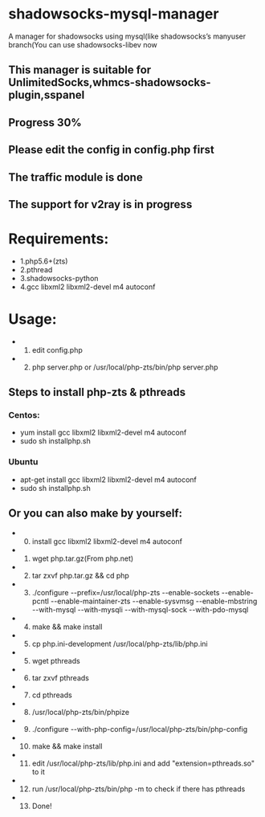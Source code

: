 # shadowsocks-mysql-manager
A manager for shadowsocks using mysql(like shadowsocks’s manyuser branch(You can use shadowsocks-libev now
## This manager is suitable for UnlimitedSocks,whmcs-shadowsocks-plugin,sspanel
## Progress 30%
## Please edit the config in config.php first

## The traffic module is done
## The support for v2ray is in progress

# Requirements:
* 1.php5.6+(zts)
* 2.pthread
* 3.shadowsocks-python
* 4.gcc libxml2 libxml2-devel m4 autoconf

# Usage:
* 1. edit config.php
* 2. php server.php or /usr/local/php-zts/bin/php server.php

## Steps to install php-zts & pthreads
### Centos:
* yum install gcc libxml2 libxml2-devel m4 autoconf
* sudo sh installphp.sh
### Ubuntu
* apt-get install gcc libxml2 libxml2-devel m4 autoconf
* sudo sh installphp.sh
## Or you can also make by yourself:
* 0. install gcc libxml2 libxml2-devel m4 autoconf
* 1. wget php.tar.gz(From php.net)
* 2. tar zxvf php.tar.gz && cd php
* 3. ./configure --prefix=/usr/local/php-zts --enable-sockets --enable-pcntl --enable-maintainer-zts --enable-sysvmsg --enable-mbstring --with-mysql --with-mysqli --with-mysql-sock --with-pdo-mysql
* 4. make && make install
* 5. cp php.ini-development /usr/local/php-zts/lib/php.ini
* 5. wget pthreads
* 6. tar zxvf pthreads
* 7. cd pthreads
* 8. /usr/local/php-zts/bin/phpize
* 9. ./configure --with-php-config=/usr/local/php-zts/bin/php-config
* 10. make && make install
* 11. edit /usr/local/php-zts/lib/php.ini and add "extension=pthreads.so" to it
* 12. run /usr/local/php-zts/bin/php -m to check if there has pthreads
* 13. Done!


